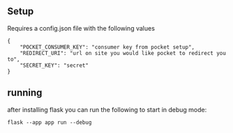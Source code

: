 ## Setup

Requires a config.json file
with the following values
```
{
    "POCKET_CONSUMER_KEY": "consumer key from pocket setup",
    "REDIRECT_URI": "url on site you would like pocket to redirect you to",
    "SECRET_KEY": "secret"
}
```

## running

after installing flask you can run the following to start in debug mode:
```
flask --app app run --debug
```